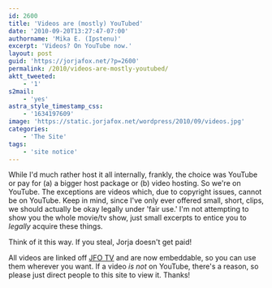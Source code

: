 ```yaml
---
id: 2600
title: 'Videos are (mostly) YouTubed'
date: '2010-09-20T13:27:47-07:00'
authorname: 'Mika E. (Ipstenu)'
excerpt: 'Videos? On YouTube now.'
layout: post
guid: 'https://jorjafox.net/?p=2600'
permalink: /2010/videos-are-mostly-youtubed/
aktt_tweeted:
    - '1'
s2mail:
    - 'yes'
astra_style_timestamp_css:
    - '1634197609'
image: 'https://static.jorjafox.net/wordpress/2010/09/videos.jpg'
categories:
    - 'The Site'
tags:
    - 'site notice'
---
```


While I'd much rather host it all internally, frankly, the choice was YouTube or pay for (a) a bigger host package or (b) video hosting.  So we're on YouTube. The exceptions are videos which, due to copyright issues, cannot be on YouTube.  Keep in mind, since I've only ever offered small, short, clips, we should actually be okay legally under 'fair use.'  I'm not attempting to show you the whole movie/tv show, just small excerpts to entice you to _legally_ acquire these things.

Think of it this way. If you steal, Jorja doesn't get paid!

All videos are linked off <a href="https://jorjafox.net/videos">JFO TV</a> and are now embeddable, so you can use them wherever you want.  If a video _is not_ on YouTube, there's a reason, so please just direct people to this site to view it. Thanks!
